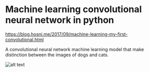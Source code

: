 # Machine learning convolutional neural network in python

https://blog.hosni.me/2017/09/machine-learning-my-first-convolutional.html

A convolutional neural network machine learning model that make distinction between the images of dogs and cats.

![alt text](https://2.bp.blogspot.com/-QFkQXuy0Yxc/WaoOvbk6h-I/AAAAAAAAArs/OY9ALBKN77Erd6KM1QolCdx9kYAAl4cpgCLcBGAs/s640/Screenshot%2Bat%2B2017-09-02%2B02-51-35.png)
